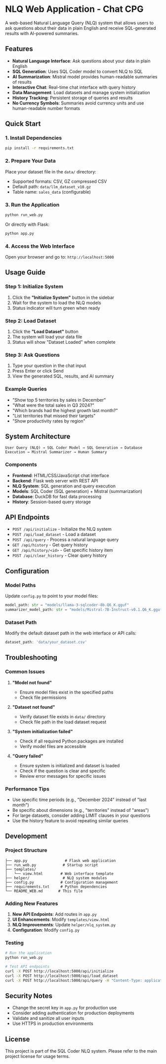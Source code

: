 # NLQ Web Application - Chat CPG

A web-based Natural Language Query (NLQ) system that allows users to ask questions about their data in plain English and receive SQL-generated results with AI-powered summaries.

## Features

- **Natural Language Interface**: Ask questions about your data in plain English
- **SQL Generation**: Uses SQL Coder model to convert NLQ to SQL
- **AI Summarization**: Mistral model provides human-readable summaries of results
- **Interactive Chat**: Real-time chat interface with query history
- **Data Management**: Load datasets and manage system initialization
- **History Tracking**: Persistent storage of queries and results
- **No Currency Symbols**: Summaries avoid currency units and use human-readable number formats

## Quick Start

### 1. Install Dependencies

```bash
pip install -r requirements.txt
```

### 2. Prepare Your Data

Place your dataset file in the `data/` directory:
- Supported formats: CSV, GZ compressed CSV
- Default path: `data/llm_dataset_v10.gz`
- Table name: `sales_data` (configurable)

### 3. Run the Application

```bash
python run_web.py
```

Or directly with Flask:
```bash
python app.py
```

### 4. Access the Web Interface

Open your browser and go to: `http://localhost:5000`

## Usage Guide

### Step 1: Initialize System
1. Click the **"Initialize System"** button in the sidebar
2. Wait for the system to load the NLQ models
3. Status indicator will turn green when ready

### Step 2: Load Dataset
1. Click the **"Load Dataset"** button
2. The system will load your data file
3. Status will show "Dataset Loaded" when complete

### Step 3: Ask Questions
1. Type your question in the chat input
2. Press Enter or click Send
3. View the generated SQL, results, and AI summary

### Example Queries

- "Show top 5 territories by sales in December"
- "What were the total sales in Q3 2024?"
- "Which brands had the highest growth last month?"
- "List territories that missed their targets"
- "Show productivity rates by region"

## System Architecture

```
User Query (NLQ) → SQL Coder Model → SQL Generation → Database Execution → Mistral Summarizer → Human Summary
```

### Components

- **Frontend**: HTML/CSS/JavaScript chat interface
- **Backend**: Flask web server with REST API
- **NLQ System**: SQL generation and query execution
- **Models**: SQL Coder (SQL generation) + Mistral (summarization)
- **Database**: DuckDB for fast data processing
- **History**: Session-based query storage

## API Endpoints

- `POST /api/initialize` - Initialize the NLQ system
- `POST /api/load_dataset` - Load a dataset
- `POST /api/query` - Process a natural language query
- `GET /api/history` - Get query history
- `GET /api/history/<id>` - Get specific history item
- `POST /api/clear_history` - Clear query history

## Configuration

### Model Paths
Update `config.py` to point to your model files:
```python
model_path: str = "models/llama-3-sqlcoder-8b.Q6_K.gguf"
summarizer_model_path: str = "models/Mistral-7B-Instruct-v0.1.Q6_K.gguf"
```

### Dataset Path
Modify the default dataset path in the web interface or API calls:
```javascript
dataset_path: 'data/your_dataset.csv'
```

## Troubleshooting

### Common Issues

1. **"Model not found"**
   - Ensure model files exist in the specified paths
   - Check file permissions

2. **"Dataset not found"**
   - Verify dataset file exists in `data/` directory
   - Check file path in the load dataset request

3. **"System initialization failed"**
   - Check if all required Python packages are installed
   - Verify model files are accessible

4. **"Query failed"**
   - Ensure system is initialized and dataset is loaded
   - Check if the question is clear and specific
   - Review error messages for specific issues

### Performance Tips

- Use specific time periods (e.g., "December 2024" instead of "last month")
- Be specific about dimensions (e.g., "territories" instead of "areas")
- For large datasets, consider adding LIMIT clauses in your questions
- Use the history feature to avoid repeating similar queries

## Development

### Project Structure
```
├── app.py                 # Flask web application
├── run_web.py            # Startup script
├── templates/
│   └── view.html        # Web interface template
├── helper/               # NLQ system modules
├── config.py            # Configuration management
├── requirements.txt     # Python dependencies
└── README_WEB.md       # This file
```

### Adding New Features

1. **New API Endpoints**: Add routes in `app.py`
2. **UI Enhancements**: Modify `templates/view.html`
3. **NLQ Improvements**: Update `helper/nlq_system.py`
4. **Configuration**: Modify `config.py`

### Testing

```bash
# Run the application
python run_web.py

# Test API endpoints
curl -X POST http://localhost:5000/api/initialize
curl -X POST http://localhost:5000/api/load_dataset
curl -X POST http://localhost:5000/api/query -H "Content-Type: application/json" -d '{"query":"Show top 5 territories"}'
```

## Security Notes

- Change the secret key in `app.py` for production use
- Consider adding authentication for production deployments
- Validate and sanitize all user inputs
- Use HTTPS in production environments

## License

This project is part of the SQL Coder NLQ system. Please refer to the main project license for usage terms.
